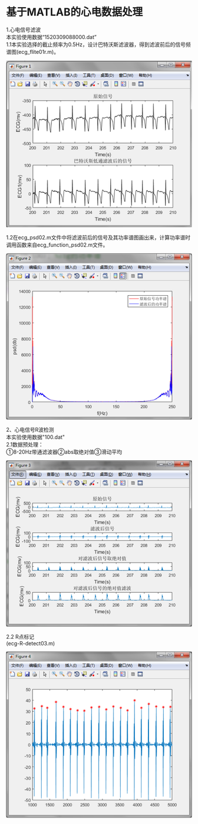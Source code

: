 基于MATLAB的心电数据处理  
=
   1.心电信号滤波  
     本实验使用数据“1520309088000.dat”  
   1.1本实验选择的截止频率为0.5Hz，设计巴特沃斯滤波器，得到滤波前后的信号频谱图(ecg_flite01r.m)。 
   
![01ecg_sign](https://github.com/guangyubin/SmartHealth/blob/master/2018/students/S201815049/figure/01ecg_sign.png)           
   
   1.2在ecg_psd02.m文件中将滤波前后的信号及其功率谱图画出来，计算功率谱时调用函数来自ecg_function_psd02.m文件。    
  
![02ecg_psd](https://github.com/guangyubin/SmartHealth/blob/master/2018/students/S201815049/figure/02ecg_psd.png)  
   
   2、心电信号R波检测          
      本实验使用数据"100.dat"                
   2.1数据预处理：            
      ①8-20Hz带通滤波器②abs取绝对值③滑动平均   
      
![03ecg_R_detect](https://github.com/guangyubin/SmartHealth/blob/master/2018/students/S201815049/figure/03ecg_R_detect.png)    

   2.2 R点标记    
   (ecg-R-detect03.m)
   
![04ecg_R_detect](https://github.com/guangyubin/SmartHealth/blob/master/2018/students/S201815049/figure/04ecg_R_detect.png)   
   
